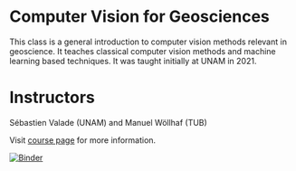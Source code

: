 # Computer Vision for Geosciences

This class is a general introduction to computer vision methods relevant in geoscience. It teaches classical computer vision methods and machine learning based techniques. It was taught initially at UNAM in 2021.

# Instructors

Sébastien Valade (UNAM) and Manuel Wöllhaf (TUB)

Visit [course page](https://svalade.github.io/cv4gs/) for more information.

[![Binder](https://mybinder.org/badge_logo.svg)](https://mybinder.org/v2/gh/wllhf/cv4gs/HEAD)
